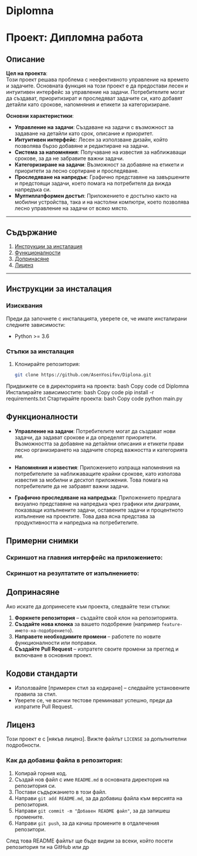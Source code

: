 # Diplomna
# Проект: Дипломна работа

## Описание
**Цел на проекта**:  
Този проект решава проблема с неефективното управление на времето и задачите. Основната функция на този проект е да предостави лесен и интуитивен интерфейс за управление на задачи. Потребителите могат да създават, приоритизират и проследяват задачите си, като добавят детайли като срокове, напомняния и етикети за категоризиране.

**Основни характеристики**:
- **Управление на задачи**: Създаване на задачи с възможност за задаване на детайли като срок, описание и приоритет.
- **Интуитивен интерфейс**: Лесен за използване дизайн, който позволява бързо добавяне и редактиране на задачи.
- **Система за напомняния**: Получаване на известия за наближаващи срокове, за да не забравите важни задачи.
- **Категоризиране на задачи**: Възможност за добавяне на етикети и приоритети за лесно сортиране и проследяване.
- **Проследяване на напредък**: Графично представяне на завършените и предстоящи задачи, което помага на потребителя да вижда напредъка си.
- **Мултиплатформен достъп**: Приложението е достъпно както на мобилни устройства, така и на настолни компютри, което позволява лесно управление на задачи от всяко място.

---

## Съдържание

1. [Инструкции за инсталация](#инструкции-за-инсталация)
2. [Функционалности](#функционалности)
3. [Допринасяне](#допринасяне)
4. [Лиценз](#лиценз)

---

## Инструкции за инсталация

### Изисквания
Преди да започнете с инсталацията, уверете се, че имате инсталирани следните зависимости:

- Python >= 3.6

### Стъпки за инсталация
1. Клонирайте репозитория:
   ```bash
   git clone https://github.com/AsenYosifov/Diplona.git
Придвижете се в директорията на проекта:
bash
Copy code
cd Diplomna
Инсталирайте зависимостите:
bash
Copy code
pip install -r requirements.txt
Стартирайте проекта:
bash
Copy code
python main.py
## Функционалности

- **Управление на задачи**: Потребителите могат да създават нови задачи, да задават срокове и да определят приоритети. Възможността за добавяне на детайлни описания и етикети прави лесно организирането на задачите според важността и категорията им.

- **Напомняния и известия**: Приложението изпраща напомняния на потребителите за наближаващите крайни срокове, като използва известия за мобилни и десктоп приложения. Това помага на потребителите да не забравят важни задачи.

- **Графично проследяване на напредъка**: Приложението предлага визуално представяне на напредъка чрез графики или диаграми, показващи изпълнените задачи, оставените задачи и процентното изпълнение на проектите. Това дава ясна представа за продуктивността и напредъка на потребителите.


## Примерни снимки

### Скриншот на главния интерфейс на приложението:

### Скриншот на резултатите от изпълнението:

## Допринасяне

Ако искате да допринесете към проекта, следвайте тези стъпки:

1. **Форкнете репозитория** – създайте свой клон на репозиторията.
2. **Създайте нова клонка** за вашето подобрение (например `feature-името-на-подобрението`).
3. **Направете необходимите промени** – работете по новите функционалности или поправки.
4. **Създайте Pull Request** – изпратете своите промени за преглед и включване в основния проект.

## Кодови стандарти

- Използвайте [примерен стил за кодиране] – следвайте установените правила за стил.
- Уверете се, че всички тестове преминават успешно, преди да изпратите Pull Request.
  
## Лиценз

Този проект е с [някъв лиценз]. Вижте файлът `LICENSE` за допълнителни подробности.

### Как да добавиш файла в репозитория:
1. Копирай горния код.
2. Създай нов файл с име `README.md` в основната директория на репозитория си.
3. Постави съдържанието в този файл.
4. Направи `git add README.md`, за да добавиш файла към версията на репозитория.
5. Направи `git commit -m "Добавен README файл"`, за да запишеш промените.
6. Направи `git push`, за да качиш промените в отдалечения репозитори.

След това README файлът ще бъде видим за всеки, който посети репозитория ти на GitHub или др
